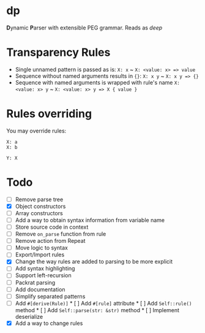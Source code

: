# dp
**D**ynamic **P**arser with extensible PEG grammar. Reads as *deep*

# Transparency Rules
* Single unnamed pattern is passed as is:
  `X: x` ~ `X: <value: x> => value`
* Sequence without named arguments results in `{}`:
  `X: x y` ~ `X: x y => {}`
* Sequence with named arguments is wrapped with rule's name
  `X: <value: x> y` ~ `X: <value: x> y => X { value }`

# Rules overriding
You may override rules:
```
X: a
X: b

Y: X
```

# Todo
* [ ] Remove parse tree
* [x] Object constructors
* [ ] Array constructors
* [ ] Add a way to obtain syntax information from variable name
* [ ] Store source code in context
* [ ] Remove `on_parse` function from rule
* [ ] Remove action from Repeat
* [ ] Move logic to syntax
* [ ] Export/Import rules
* [X] Change the way rules are added to parsing to be more explicit
* [ ] Add syntax highlighting
* [ ] Support left-recursion
* [ ] Packrat parsing
* [ ] Add documentation
* [ ] Simplify separated patterns
* [ ] Add `#[derive(Rule)]`
      * [ ] Add `#[rule]` attribute
	  * [ ] Add `Self::rule()` method
	  * [ ] Add `Self::parse(str: &str)` method
      * [ ] Implement deserialize
* [x] Add a way to change rules